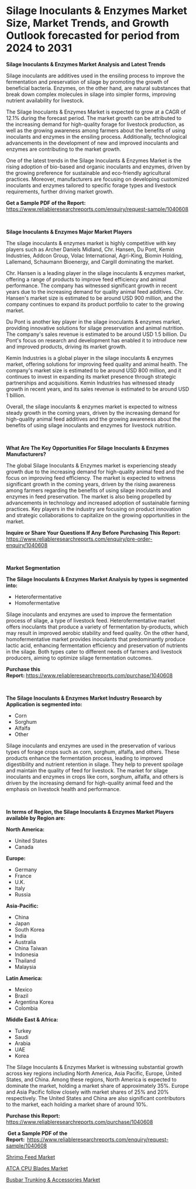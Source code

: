 <p><h1>Silage Inoculants & Enzymes Market Size, Market Trends, and Growth Outlook forecasted for period from 2024 to 2031</h1></p><p><strong>Silage Inoculants & Enzymes Market Analysis and Latest Trends</strong></p>
<p><p>Silage inoculants are additives used in the ensiling process to improve the fermentation and preservation of silage by promoting the growth of beneficial bacteria. Enzymes, on the other hand, are natural substances that break down complex molecules in silage into simpler forms, improving nutrient availability for livestock.</p><p>The Silage Inoculants & Enzymes Market is expected to grow at a CAGR of 12.1% during the forecast period. The market growth can be attributed to the increasing demand for high-quality forage for livestock production, as well as the growing awareness among farmers about the benefits of using inoculants and enzymes in the ensiling process. Additionally, technological advancements in the development of new and improved inoculants and enzymes are contributing to the market growth.</p><p>One of the latest trends in the Silage Inoculants & Enzymes Market is the rising adoption of bio-based and organic inoculants and enzymes, driven by the growing preference for sustainable and eco-friendly agricultural practices. Moreover, manufacturers are focusing on developing customized inoculants and enzymes tailored to specific forage types and livestock requirements, further driving market growth.</p></p>
<p><strong>Get a Sample PDF of the Report:&nbsp;</strong> <a href="https://www.reliableresearchreports.com/enquiry/request-sample/1040608">https://www.reliableresearchreports.com/enquiry/request-sample/1040608</a></p>
<p>&nbsp;</p>
<p><strong>Silage Inoculants & Enzymes Major Market Players</strong></p>
<p><p>The silage inoculants & enzymes market is highly competitive with key players such as Archer Daniels Midland, Chr. Hansen, Du Pont, Kemin Industries, Addcon Group, Volac International, Agri-King, Biomin Holding, Lallemand, Schaumann Bioenergy, and Cargill dominating the market.</p><p>Chr. Hansen is a leading player in the silage inoculants & enzymes market, offering a range of products to improve feed efficiency and animal performance. The company has witnessed significant growth in recent years due to the increasing demand for quality animal feed additives. Chr. Hansen's market size is estimated to be around USD 900 million, and the company continues to expand its product portfolio to cater to the growing market.</p><p>Du Pont is another key player in the silage inoculants & enzymes market, providing innovative solutions for silage preservation and animal nutrition. The company's sales revenue is estimated to be around USD 1.5 billion. Du Pont's focus on research and development has enabled it to introduce new and improved products, driving its market growth.</p><p>Kemin Industries is a global player in the silage inoculants & enzymes market, offering solutions for improving feed quality and animal health. The company's market size is estimated to be around USD 800 million, and it continues to invest in expanding its market presence through strategic partnerships and acquisitions. Kemin Industries has witnessed steady growth in recent years, and its sales revenue is estimated to be around USD 1 billion.</p><p>Overall, the silage inoculants & enzymes market is expected to witness steady growth in the coming years, driven by the increasing demand for high-quality animal feed additives and the growing awareness about the benefits of using silage inoculants and enzymes for livestock nutrition.</p></p>
<p>&nbsp;</p>
<p><strong>What Are The Key Opportunities For Silage Inoculants & Enzymes Manufacturers?</strong></p>
<p><p>The global Silage Inoculants & Enzymes market is experiencing steady growth due to the increasing demand for high-quality animal feed and the focus on improving feed efficiency. The market is expected to witness significant growth in the coming years, driven by the rising awareness among farmers regarding the benefits of using silage inoculants and enzymes in feed preservation. The market is also being propelled by advancements in technology and increased adoption of sustainable farming practices. Key players in the industry are focusing on product innovation and strategic collaborations to capitalize on the growing opportunities in the market.</p></p>
<p><strong>Inquire or Share Your Questions If Any Before Purchasing This Report:</strong> <a href="https://www.reliableresearchreports.com/enquiry/pre-order-enquiry/1040608">https://www.reliableresearchreports.com/enquiry/pre-order-enquiry/1040608</a></p>
<p>&nbsp;</p>
<p><strong>Market Segmentation</strong></p>
<p><strong>The Silage Inoculants & Enzymes Market Analysis by types is segmented into:</strong></p>
<p><ul><li>Heterofermentative</li><li>Homofermentative</li></ul></p>
<p><p>Silage inoculants and enzymes are used to improve the fermentation process of silage, a type of livestock feed. Heterofermentative market offers inoculants that produce a variety of fermentation by-products, which may result in improved aerobic stability and feed quality. On the other hand, homofermentative market provides inoculants that predominantly produce lactic acid, enhancing fermentation efficiency and preservation of nutrients in the silage. Both types cater to different needs of farmers and livestock producers, aiming to optimize silage fermentation outcomes.</p></p>
<p><strong>Purchase this Report:&nbsp;</strong><a href="https://www.reliableresearchreports.com/purchase/1040608">https://www.reliableresearchreports.com/purchase/1040608</a></p>
<p>&nbsp;</p>
<p><strong>The Silage Inoculants & Enzymes Market Industry Research by Application is segmented into:</strong></p>
<p><ul><li>Corn</li><li>Sorghum</li><li>Alfalfa</li><li>Other</li></ul></p>
<p><p>Silage inoculants and enzymes are used in the preservation of various types of forage crops such as corn, sorghum, alfalfa, and others. These products enhance the fermentation process, leading to improved digestibility and nutrient retention in silage. They help to prevent spoilage and maintain the quality of feed for livestock. The market for silage inoculants and enzymes in crops like corn, sorghum, alfalfa, and others is driven by the increasing demand for high-quality animal feed and the emphasis on livestock health and performance.</p></p>
<p>&nbsp;</p>
<p><strong>In terms of Region, the Silage Inoculants & Enzymes Market Players available by Region are:</strong></p>
<p>
    <p> <strong> North America: </strong>
        <ul>
            <li>United States</li>
            <li>Canada</li>
        </ul>
        </p> 
    <p> <strong> Europe: </strong>
        <ul>
            <li>Germany</li>
            <li>France</li>
            <li>U.K.</li>
            <li>Italy</li>
            <li>Russia</li>
        </ul>
        </p> 
    <p> <strong> Asia-Pacific: </strong>
        <ul>
            <li>China</li>
            <li>Japan</li>
            <li>South Korea</li>
            <li>India</li>
            <li>Australia</li>
            <li>China Taiwan</li>
            <li>Indonesia</li>
            <li>Thailand</li>
            <li>Malaysia</li>
        </ul>
        </p> 
    <p> <strong> Latin America: </strong>
        <ul>
            <li>Mexico</li>
            <li>Brazil</li>
            <li>Argentina Korea</li>
            <li>Colombia</li>
        </ul>
        </p> 
    <p> <strong> Middle East & Africa: </strong>
        <ul>
            <li>Turkey</li>
            <li>Saudi</li>
            <li>Arabia</li>
            <li>UAE</li>
            <li>Korea</li>
        </ul>
    </p>
    </p>
<p><p>The Silage Inoculants & Enzymes Market is witnessing substantial growth across key regions including North America, Asia Pacific, Europe, United States, and China. Among these regions, North America is expected to dominate the market, holding a market share of approximately 35%. Europe and Asia Pacific follow closely with market shares of 25% and 20% respectively. The United States and China are also significant contributors to the market, each holding a market share of around 10%.</p></p>
<p><strong>Purchase this Report: </strong><a href="https://www.reliableresearchreports.com/purchase/1040608">https://www.reliableresearchreports.com/purchase/1040608</a></p>
<p>&nbsp;<strong>Get a Sample PDF of the Report:&nbsp;&nbsp;</strong><a href="https://www.reliableresearchreports.com/enquiry/request-sample/1040608">https://www.reliableresearchreports.com/enquiry/request-sample/1040608</a></p>
<p><strong></strong></p>
<p><p><a href="https://github.com/moyahfrancoestellec51j635wcx/Market-Research-Report-List-1/blob/main/shrimp-feed-market.md">Shrimp Feed Market</a></p><p><a href="https://view.publitas.com/reportprime-1/atca-cpu-blades-market-research-report-provides-thorough-industry-overview-which-offers-an-in-depth-analysis-of-product-trends-and-new-market-divisions/">ATCA CPU Blades Market</a></p><p><a href="https://view.publitas.com/reportprime-1/busbar-trunking-accessories-market-analysis-and-market-size-global-industry-overview-market-segmentation-and-forecast-2024-to-2031/">Busbar Trunking & Accessories Market</a></p></p>